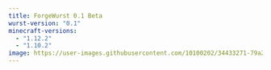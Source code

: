 ```yaml
---
title: ForgeWurst 0.1 Beta
wurst-version: "0.1"
minecraft-versions:
  - "1.12.2"
  - "1.10.2"
image: https://user-images.githubusercontent.com/10100202/34433271-79a2d2e4-ec7e-11e7-959f-3415cdfe8886.jpg
---
```

